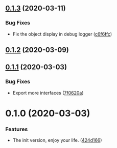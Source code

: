 <a name="0.1.3"></a>
## [0.1.3](https://github.com/sevenryze/logger/compare/0.1.2...0.1.3) (2020-03-11)


### Bug Fixes

* Fix the object display in debug logger ([c6f6ffc](https://github.com/sevenryze/logger/commit/c6f6ffc))

<a name="0.1.2"></a>
## [0.1.2](https://github.com/sevenryze/logger/compare/0.1.1...0.1.2) (2020-03-09)

<a name="0.1.1"></a>
## [0.1.1](https://github.com/sevenryze/logger/compare/0.1.0...0.1.1) (2020-03-03)


### Bug Fixes

* Export more interfaces ([7f0620a](https://github.com/sevenryze/logger/commit/7f0620a))

<a name="0.1.0"></a>
# 0.1.0 (2020-03-03)


### Features

* The init version, enjoy your life. ([424d166](https://github.com/sevenryze/logger/commit/424d166))

